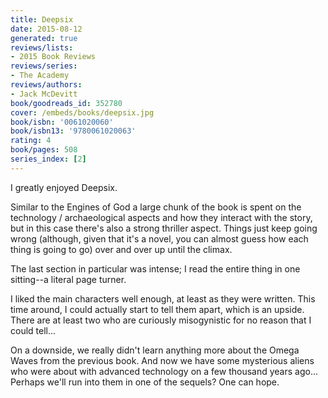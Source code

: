 ```yaml
---
title: Deepsix
date: 2015-08-12
generated: true
reviews/lists:
- 2015 Book Reviews
reviews/series:
- The Academy
reviews/authors:
- Jack McDevitt
book/goodreads_id: 352780
cover: /embeds/books/deepsix.jpg
book/isbn: '0061020060'
book/isbn13: '9780061020063'
rating: 4
book/pages: 508
series_index: [2]
---
```

I greatly enjoyed Deepsix.  

Similar to the Engines of God a large chunk of the book is spent on the technology / archaeological aspects and how they interact with the story, but in this case there's also a strong thriller aspect. Things just keep going wrong (although, given that it's a novel, you can almost guess how each thing is going to go) over and over up until the climax.  

<!--more-->

The last section in particular was intense; I read the entire thing in one sitting--a literal page turner.  

I liked the main characters well enough, at least as they were written. This time around, I could actually start to tell them apart, which is an upside. There are at least two who are curiously misogynistic for no reason that I could tell...  

On a downside, we really didn't learn anything more about the Omega Waves from the previous book. And now we have some mysterious aliens who were about with advanced technology on a few thousand years ago... Perhaps we'll run into them in one of the sequels? One can hope.